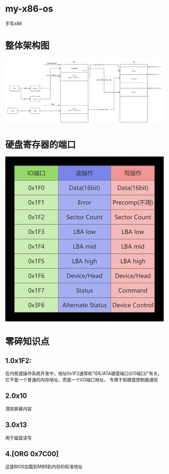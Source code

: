 # my-x86-os
手写x86

# 整体架构图 
![img_2.png](img_2.png)

# 硬盘寄存器的端口
![img.png](img.png)
# 

# 零碎知识点
## 1.0x1F2:

在内核或操作系统开发中，地址0x1F2通常和"IDE/ATA硬盘端口(I/O端口)"有关。它不是一个普通的内存地址，而是一个I/O端口地址，
专用于和硬盘控制器通信

## 2.0x10
清除屏幕内容
## 3.0x13
用于磁盘读写

## 4.[ORG 0x7C00]
这是BIOS加载到MBR到内存的标准地址
